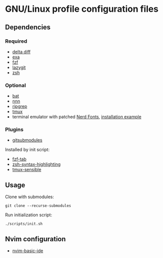 # GNU/Linux profile configuration files

## Dependencies

### Required

- [delta diff](https://github.com/dandavison/delta#readme)
- [exa](https://github.com/ogham/exa#readme)
- [fzf](https://github.com/junegunn/fzf#readme)
- [lazygit](https://github.com/jesseduffield/lazygit#readme)
- [zsh](https://www.zsh.org/)

### Optional

- [bat](https://github.com/sharkdp/bat#readme)
- [nnn](https://github.com/jarun/nnn#readme)
- [ripgrep](https://github.com/BurntSushi/ripgrep#readme)
- [tmux](https://github.com/tmux/tmux#readme)
- terminal emulator with patched [Nerd Fonts](https://github.com/ryanoasis/nerd-fonts#readme), [installation example](https://github.com/ryanoasis/nerd-fonts/tree/master/patched-fonts/Hack#linux)

### Plugins 

- [gitsubmodules](.gitsubmodules)

Installed by init script:

- [fzf-tab](https://github.com/Aloxaf/fzf-tab)
- [zsh-syntax-highlighting](https://github.com/zsh-users/zsh-syntax-highlighting)
- [tmux-sensible](https://github.com/tmux-plugins/tmux-sensible)

## Usage

Clone with submodules:

```console
git clone --recurse-submodules
```

Run initialization script:

```console
./scripts/init.sh
```

## Nvim configuration

- [nvim-basic-ide](https://github.com/michalsvorc/nvim-basic-ide#readme)
